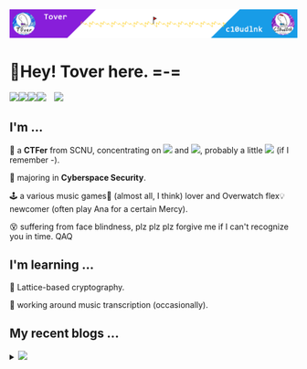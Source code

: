 <img src="headPic_Tover.png" />

# 🎇Hey! Tover here. =-=

<a href="https://tover.xyz/" target="_blank"><img src="https://img.shields.io/badge/-📜 Tover's Blog-blue?style=flat-square"></a><a href="https://c10udlnk.top/" target="_blank"><img src="https://img.shields.io/badge/-📜 c10udlnk's Blog-blueviolet?style=flat-square"></a><a href="https://github.com/ToverPomelo" target="_blank"><img src="https://img.shields.io/badge/-github-black?logo=github&style=flat-square"></a><a href="https://0xffff.one/u/Tover" target="_blank"><img src="https://img.shields.io/badge/-💻 0xffff-e8ecf3?style=flat-square"></a>&emsp;<img src="https://komarev.com/ghpvc/?username=Tover&style=plastic&color=red" />

## I'm ...

🚩 a **CTFer** from SCNU, concentrating on <img src="https://img.shields.io/static/v1?label=&&message=Crypto&style=social"> and <img src="https://img.shields.io/static/v1?label=&message=Misc&style=social">, probably a little <img src="https://img.shields.io/static/v1?label=&message=PWN&style=social"> (if I remember -).

🧭 majoring in **Cyberspace Security**.

🕹 a various music games🎼 (almost all, I think) lover and Overwatch flex💡 newcomer (often play Ana for a certain Mercy).

😵 suffering from face blindness, plz plz plz forgive me if I can't recognize you in time. QAQ

## I'm learning ...

📍 Lattice-based cryptography.

📍 working around music transcription (occasionally).

## My recent blogs ...

<details>
  <summary><img src="https://img.shields.io/badge/-📢 Click to view more!-blue?style=for-the-badge"></summary>
  <!-- BLOG-POST-LIST:START -->

🎆 Oct 10, 2023: [结式、伴随矩阵、特征多项式和2023江苏省数据安全竞赛的hardrsa](https://tover.xyz/p/resultant-companion-hardrsa/)

🎆 Sep 26, 2023: [置换群群元的开平方：以BRICS+的sqrt为例](https://tover.xyz/p/PermutationGroup-BRICS-sqrt/)

🎆 Sep 18, 2023: [区块链学习笔记：Ethernaut刷题记录](https://tover.xyz/p/Ethernaut-note/)

🎆 Sep 18, 2023: [2023蓝帽杯半决赛Crypto赛题WP](https://tover.xyz/p/2023-lmb-semi-Crypto/)

🎆 Sep 07, 2023: [博客Hexo的toc链接问题修复记录](https://tover.xyz/p/hexo-toc-href/)

🎆 Sep 04, 2023: [2023羊城杯密码题WP](https://tover.xyz/p/2023-ycb-Crypto/)

🎆 Jul 31, 2023: [AMM算法学习笔记](https://tover.xyz/p/AMM-note/)

🎆 Jul 19, 2023: [SageMath 10.1 安装记录](https://tover.xyz/p/SageMath-10-1-Installation/)

🎆 Jul 18, 2023: [域中求n次方根的学习笔记](https://tover.xyz/p/n-root-in-F/)

🎆 May 09, 2023: [2023D^3CTF的d3bdd](https://tover.xyz/p/d3bdd-note/)<!-- BLOG-POST-LIST:END -->
</details>
